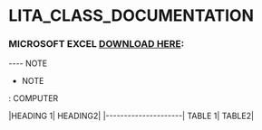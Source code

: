 # LITA_CLASS_DOCUMENTATION

### MICROSOFT EXCEL [DOWNLOAD HERE](HTTPS://WWW.MICROSOFT.COM):

---- NOTE
-  NOTE

: COMPUTER


|HEADING 1| HEADING2|
|---------------------|
TABLE 1| TABLE2|
